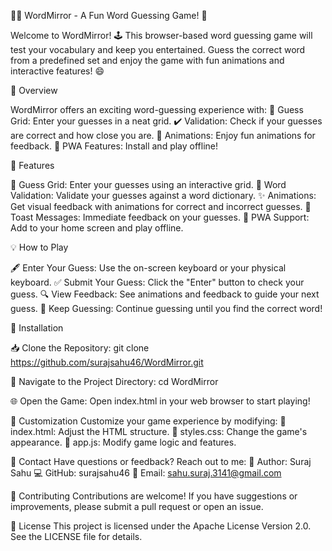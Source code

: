 🕵️‍♂️ WordMirror - A Fun Word Guessing Game! 🎉


Welcome to WordMirror! 🕹️ This browser-based word guessing game will test your vocabulary and keep you entertained. Guess the correct word from a predefined set and enjoy the game with fun animations and interactive features! 😄

📖 Overview

WordMirror offers an exciting word-guessing experience with:
🔢 Guess Grid: Enter your guesses in a neat grid.
✔️ Validation: Check if your guesses are correct and how close you are.
🎨 Animations: Enjoy fun animations for feedback.
📱 PWA Features: Install and play offline!


🚀 Features

🔡 Guess Grid: Enter your guesses using an interactive grid.
📝 Word Validation: Validate your guesses against a word dictionary.
✨ Animations: Get visual feedback with animations for correct and incorrect guesses.
🔔 Toast Messages: Immediate feedback on your guesses.
📲 PWA Support: Add to your home screen and play offline.


💡 How to Play

🖋️ Enter Your Guess: Use the on-screen keyboard or your physical keyboard.
✅ Submit Your Guess: Click the "Enter" button to check your guess.
🔍 View Feedback: See animations and feedback to guide your next guess.
🔄 Keep Guessing: Continue guessing until you find the correct word!


🔧 Installation

📥 Clone the Repository:
git clone https://github.com/surajsahu46/WordMirror.git

📂 Navigate to the Project Directory:
cd WordMirror

🌐 Open the Game:
Open index.html in your web browser to start playing!

🎨 Customization
Customize your game experience by modifying:
📝 index.html: Adjust the HTML structure.
🎨 styles.css: Change the game's appearance.
🔧 app.js: Modify game logic and features.

📧 Contact
Have questions or feedback? Reach out to me:
👤 Author: Suraj Sahu
💻 GitHub: surajsahu46
📧 Email: sahu.suraj.3141@gmail.com

🤝 Contributing
Contributions are welcome! If you have suggestions or improvements, please submit a pull request or open an issue.

📝 License
This project is licensed under the Apache License Version 2.0. See the LICENSE file for details.









